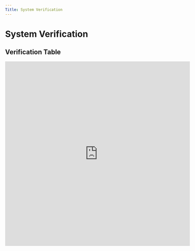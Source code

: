 ```yaml
---
Title: System Verification
---
```


# System Verification

## Verification Table

<p align="center">
    <embed src="https://egr314-team201.github.io/Assignments/System-Verification/assets/.pdf " 
       type="application/pdf"
       width = "600"
       height = "600"/>
</p>
